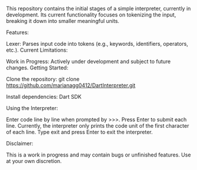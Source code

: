 This repository contains the initial stages of a simple interpreter, currently in development. Its current functionality focuses on tokenizing the input, breaking it down into smaller meaningful units.

Features:

Lexer: Parses input code into tokens (e.g., keywords, identifiers, operators, etc.).
Current Limitations:

Work in Progress: Actively under development and subject to future changes.
Getting Started:

Clone the repository: git clone https://github.com/marianagg0412/DartInterpreter.git

Install dependencies: Dart SDK

Using the Interpreter:

Enter code line by line when prompted by >>>.
Press Enter to submit each line.
Currently, the interpreter only prints the code unit of the first character of each line.
Type exit and press Enter to exit the interpreter.

Disclaimer:

This is a work in progress and may contain bugs or unfinished features. Use at your own discretion.